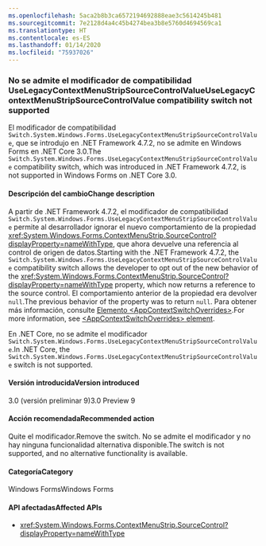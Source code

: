 ```yaml
---
ms.openlocfilehash: 5aca2b8b3ca6572194692888eae3c5614245b481
ms.sourcegitcommit: 7e2128d4a4c45b4274bea3b8e5760d4694569ca1
ms.translationtype: HT
ms.contentlocale: es-ES
ms.lasthandoff: 01/14/2020
ms.locfileid: "75937026"
---
```

### <a name="uselegacycontextmenustripsourcecontrolvalue-compatibility-switch-not-supported"></a><span data-ttu-id="b822d-101">No se admite el modificador de compatibilidad UseLegacyContextMenuStripSourceControlValue</span><span class="sxs-lookup"><span data-stu-id="b822d-101">UseLegacyContextMenuStripSourceControlValue compatibility switch not supported</span></span>

<span data-ttu-id="b822d-102">El modificador de compatibilidad `Switch.System.Windows.Forms.UseLegacyContextMenuStripSourceControlValue`, que se introdujo en .NET Framework 4.7.2, no se admite en Windows Forms en .NET Core 3.0.</span><span class="sxs-lookup"><span data-stu-id="b822d-102">The `Switch.System.Windows.Forms.UseLegacyContextMenuStripSourceControlValue` compatibility switch, which was introduced in .NET Framework 4.7.2, is not supported in Windows Forms on .NET Core 3.0.</span></span>

#### <a name="change-description"></a><span data-ttu-id="b822d-103">Descripción del cambio</span><span class="sxs-lookup"><span data-stu-id="b822d-103">Change description</span></span>

<span data-ttu-id="b822d-104">A partir de .NET Framework 4.7.2, el modificador de compatibilidad `Switch.System.Windows.Forms.UseLegacyContextMenuStripSourceControlValue` permite al desarrollador ignorar el nuevo comportamiento de la propiedad <xref:System.Windows.Forms.ContextMenuStrip.SourceControl?displayProperty=nameWithType>, que ahora devuelve una referencia al control de origen de datos.</span><span class="sxs-lookup"><span data-stu-id="b822d-104">Starting with the .NET Framework 4.7.2, the `Switch.System.Windows.Forms.UseLegacyContextMenuStripSourceControlValue` compatibility switch allows the developer to opt out of the new behavior of the <xref:System.Windows.Forms.ContextMenuStrip.SourceControl?displayProperty=nameWithType> property, which now returns a reference to the source control.</span></span> <span data-ttu-id="b822d-105">El comportamiento anterior de la propiedad era devolver `null`.</span><span class="sxs-lookup"><span data-stu-id="b822d-105">The previous behavior of the property was to return `null`.</span></span> <span data-ttu-id="b822d-106">Para obtener más información, consulte [Elemento \<AppContextSwitchOverrides>](~/docs/framework/configure-apps/file-schema/runtime/appcontextswitchoverrides-element.md).</span><span class="sxs-lookup"><span data-stu-id="b822d-106">For more information, see [\<AppContextSwitchOverrides> element](~/docs/framework/configure-apps/file-schema/runtime/appcontextswitchoverrides-element.md).</span></span>

<span data-ttu-id="b822d-107">En .NET Core, no se admite el modificador `Switch.System.Windows.Forms.UseLegacyContextMenuStripSourceControlValue`.</span><span class="sxs-lookup"><span data-stu-id="b822d-107">In .NET Core, the `Switch.System.Windows.Forms.UseLegacyContextMenuStripSourceControlValue` switch is not supported.</span></span>

#### <a name="version-introduced"></a><span data-ttu-id="b822d-108">Versión introducida</span><span class="sxs-lookup"><span data-stu-id="b822d-108">Version introduced</span></span>

<span data-ttu-id="b822d-109">3.0 (versión preliminar 9)</span><span class="sxs-lookup"><span data-stu-id="b822d-109">3.0 Preview 9</span></span>

#### <a name="recommended-action"></a><span data-ttu-id="b822d-110">Acción recomendada</span><span class="sxs-lookup"><span data-stu-id="b822d-110">Recommended action</span></span>

<span data-ttu-id="b822d-111">Quite el modificador.</span><span class="sxs-lookup"><span data-stu-id="b822d-111">Remove the switch.</span></span> <span data-ttu-id="b822d-112">No se admite el modificador y no hay ninguna funcionalidad alternativa disponible.</span><span class="sxs-lookup"><span data-stu-id="b822d-112">The switch is not supported, and no alternative functionality is available.</span></span>

#### <a name="category"></a><span data-ttu-id="b822d-113">Categoría</span><span class="sxs-lookup"><span data-stu-id="b822d-113">Category</span></span>

<span data-ttu-id="b822d-114">Windows Forms</span><span class="sxs-lookup"><span data-stu-id="b822d-114">Windows Forms</span></span>

#### <a name="affected-apis"></a><span data-ttu-id="b822d-115">API afectadas</span><span class="sxs-lookup"><span data-stu-id="b822d-115">Affected APIs</span></span>

- <xref:System.Windows.Forms.ContextMenuStrip.SourceControl?displayProperty=nameWithType>

<!-- 

### Affected APIs

- `P:System.Windows.Forms.ContextMenuStrip.SourceControl`

-->
